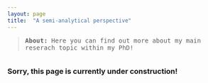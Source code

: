 ```yaml
---
layout: page
title:  "A semi-analytical perspective"
---
```


<blockquote style="margin-bottom:2.5em">
	<tt><b>About: </b>Here you can find out more about my main reserach topic within my PhD!</tt>										     
</blockquote>

<h3>Sorry, this page is currently under construction!</h3>

<div id="container1" style="width=100%; align:center; margin:3em"><i class='fas fa-drafting-compass fa-10x'></i></div>


